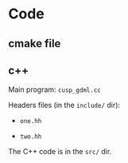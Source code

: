 # Code

## cmake file

## c++

Main program: `cusp_gdml.cc`

Headers files (in the `include/` dir):

* `one.hh`

* `two.hh`

The C++ code is in the `src/` dir.